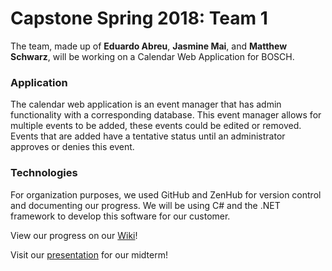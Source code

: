 # Capstone Spring 2018: Team 1

The team, made up of **Eduardo Abreu**, **Jasmine Mai**, and **Matthew Schwarz**, will be working on a Calendar Web Application for BOSCH.
### Application
The calendar web application is an event manager that has admin functionality with a corresponding database. This event manager allows for multiple events to be added, these events could be edited or removed. Events that are added have a tentative status until an administrator approves or denies this event. 

### Technologies
For organization purposes, we used GitHub and ZenHub for version control and documenting our progress. We will be using C# and the .NET framework to develop this software for our customer. 

View our progress on our [Wiki](https://github.com/Anderson-Lab/capstone-spring-2018-team-1/wiki)!

Visit our [presentation](https://docs.google.com/presentation/d/1u6_qM8V2CD3cjaSaJuF1cAwn1LtD1J0rl5fy6APreFI/edit?usp=sharing) for our midterm!
